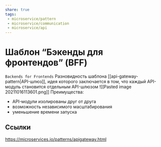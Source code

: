 ```yaml
---
share: true
tags:
 - microservice/pattern
 - microservice/communication
 - microservice/api
---
```

# Шаблон “Бэкенды для фронтендов” (BFF)
`Backends for Frontends`
Разновидность шаблона [[api-gateway-pattern|API-шлюз]], идея которого заключается в том, что каждый API-модуль становится отдельным API-шлюзом
![[Pasted image 20211016113601.png]]
Преимущества:
- API-модули изолированы друг от друга
- возможность независимого масштабирования
- уменьшение времени запуска
## Ссылки
https://microservices.io/patterns/apigateway.html
